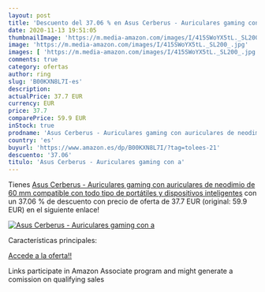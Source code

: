 ```yaml
---
layout: post
title: 'Descuento del 37.06 % en Asus Cerberus - Auriculares gaming con a'
date: 2020-11-13 19:51:05
thumbnailImage: 'https://m.media-amazon.com/images/I/415SWoYX5tL._SL200_.jpg'
image: 'https://m.media-amazon.com/images/I/415SWoYX5tL._SL200_.jpg'
images: [ 'https://m.media-amazon.com/images/I/415SWoYX5tL._SL200_.jpg' ]
comments: true
category: ofertas
author: ring
slug: 'B00KXN8L7I-es'
description:
actualPrice: 37.7 EUR
currency: EUR
price: 37.7
comparePrice: 59.9 EUR
inStock: true
prodname: 'Asus Cerberus - Auriculares gaming con auriculares de neodimio de 60 mm compatible con todo tipo de portátiles y dispositivos inteligentes'
country: 'es'
buyurl: 'https://www.amazon.es/dp/B00KXN8L7I/?tag=tolees-21'
descuento: '37.06'
titulo: 'Asus Cerberus - Auriculares gaming con a'
---
```


Tienes [Asus Cerberus - Auriculares gaming con auriculares de neodimio de 60 mm compatible con todo tipo de portátiles y dispositivos inteligentes](https://www.amazon.es/dp/B00KXN8L7I/?tag=tolees-21) con un 37.06 % de descuento con precio de oferta de 37.7 EUR (original: 59.9 EUR) en el siguiente enlace!

[![Asus Cerberus - Auriculares gaming con a](https://m.media-amazon.com/images/I/415SWoYX5tL._SL200_.jpg)](https://www.amazon.es/dp/B00KXN8L7I/?tag=tolees-21)

Características principales:


[Accede a la oferta!!](https://www.amazon.es/dp/B00KXN8L7I/?tag=tolees-21)

Links participate in Amazon Associate program and might generate a comission on qualifying sales


